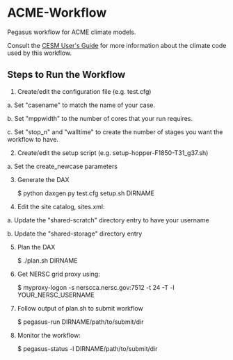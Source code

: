 ACME-Workflow
=============

Pegasus workflow for ACME climate models.

Consult the [CESM User's Guide](http://www.cesm.ucar.edu/models/cesm1.2/cesm/doc/usersguide/book1.html)
for more information about the climate code used by this workflow.

Steps to Run the Workflow
-------------------------

1. Create/edit the configuration file (e.g. test.cfg)

 a. Set "casename" to match the name of your case.

 b. Set "mppwidth" to the number of cores that your run requires.

 c. Set "stop_n" and "walltime" to create the number of stages you want
    the workflow to have.

2. Create/edit the setup script (e.g. setup-hopper-F1850-T31_g37.sh)

 a. Set the create_newcase parameters

3. Generate the DAX

    $ python daxgen.py test.cfg setup.sh DIRNAME

4. Edit the site catalog, sites.xml:

 a. Update the "shared-scratch" directory entry to have your username

 b. Update the "shared-storage" directory entry

5. Plan the DAX

    $ ./plan.sh DIRNAME

6. Get NERSC grid proxy using:

    $ myproxy-logon -s nerscca.nersc.gov:7512 -t 24 -T -l YOUR_NERSC_USERNAME

7. Follow output of plan.sh to submit workflow

    $ pegasus-run DIRNAME/path/to/submit/dir

8. Monitor the workflow:

    $ pegasus-status -l DIRNAME/path/to/submit/dir

